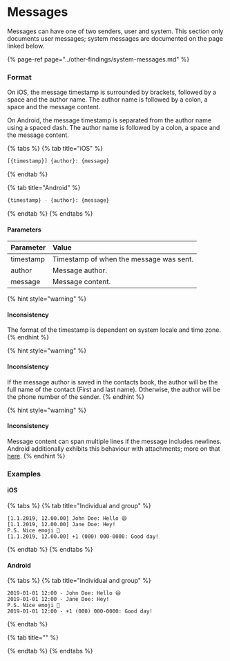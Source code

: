 # Messages

Messages can have one of two senders, user and system. This section only documents user messages; system messages are documented on the page linked below.

{% page-ref page="../other-findings/system-messages.md" %}

### Format

On iOS, the message timestamp is surrounded by brackets, followed by a space and the author name. The author name is followed by a colon, a space and the message content.

On Android, the message timestamp is separated from the author name using a spaced dash. The author name is followed by a colon, a space and the message content.

{% tabs %}
{% tab title="iOS" %}
```bash
[{timestamp}] {author}: {message}
```
{% endtab %}

{% tab title="Android" %}
```bash
{timestamp} - {author}: {message}
```
{% endtab %}
{% endtabs %}

#### Parameters

| Parameter | Value |
| :--- | :--- |
| timestamp | Timestamp of when the message was sent. |
| author | Message author. |
| message | Message content. |

{% hint style="warning" %}
#### Inconsistency

The format of the timestamp is dependent on system locale and time zone.
{% endhint %}

{% hint style="warning" %}
#### Inconsistency

If the message author is saved in the contacts book, the author will be the full name of the contact \(First and last name\). Otherwise, the author will be the phone number of the sender.
{% endhint %}

{% hint style="warning" %}
#### Inconsistency

Message content can span multiple lines if the message includes newlines. Android additionally exhibits this behaviour with attachments; more on that [here](attachments.md).
{% endhint %}

### Examples

#### iOS

{% tabs %}
{% tab title="Individual and group" %}
```text
[1.1.2019, 12.00.00] John Doe: ‎Hello 😄
[1.1.2019, 12.00.00] Jane Doe: Hey!
P.S. Nice emoji 👀
[1.1.2019, 12.00.00] +1 (000) 000-0000: Good day!
```
{% endtab %}
{% endtabs %}

#### Android

{% tabs %}
{% tab title="Individual and group" %}
```text
2019-01-01 12:00 - John Doe: Hello 😄
2019-01-01 12:00 - Jane Doe: Hey!
P.S. Nice emoji 👀
2019-01-01 12:00 - +1 (000) 000-0000: Good day!
```
{% endtab %}

{% tab title="" %}

{% endtab %}
{% endtabs %}

